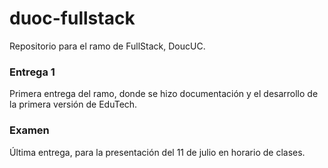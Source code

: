 # duoc-fullstack
Repositorio para el ramo de FullStack, DoucUC.

### Entrega 1
Primera entrega del ramo, donde se hizo documentación y el desarrollo de la primera versión de EduTech.

### Examen
Última entrega, para la presentación del 11 de julio en horario de clases.
